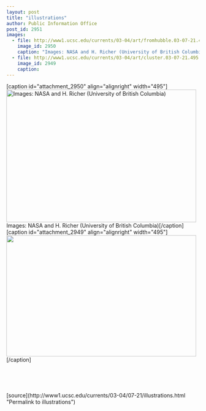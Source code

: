 ```yaml
---
layout: post
title: "illustrations"
author: Public Information Office
post_id: 2951
images:
  - file: http://www1.ucsc.edu/currents/03-04/art/fromhubble.03-07-21.495.jpg
    image_id: 2950
    caption: "Images: NASA and H. Richer (University of British Columbia)"
  - file: http://www1.ucsc.edu/currents/03-04/art/cluster.03-07-21.495.jpg
    image_id: 2949
    caption: 
---
```


[caption id="attachment_2950" align="alignright" width="495"]<a href="http://localhost/mysite/wp-content/uploads/2003/07/fromhubble.03-07-21.495.jpg"><img class="size-full wp-image-2950" src="http://localhost/mysite/wp-content/uploads/2003/07/fromhubble.03-07-21.495.jpg" alt="Images: NASA and H. Richer (University of British Columbia)" width="495" height="346" /></a>Images: NASA and H. Richer (University of British Columbia)[/caption]
[caption id="attachment_2949" align="alignright" width="495"]<a href="http://localhost/mysite/wp-content/uploads/2003/07/cluster.03-07-21.495.jpg"><img class="size-full wp-image-2949" src="http://localhost/mysite/wp-content/uploads/2003/07/cluster.03-07-21.495.jpg" alt="" width="495" height="316" /></a>[/caption]
<p>
  <i><br></i>
</p>
<p>
  <br>
</p>
<p>

</p>
<p>

</p>
[source](http://www1.ucsc.edu/currents/03-04/07-21/illustrations.html "Permalink to illustrations")
